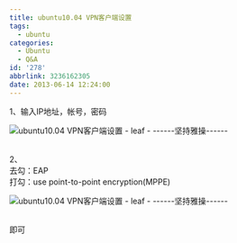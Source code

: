 ```yaml
---
title: ubuntu10.04 VPN客户端设置
tags:
  - ubuntu
categories:
  - Ubuntu
  - Q&A
id: '278'
abbrlink: 3236162305
date: 2013-06-14 12:24:00
---
```


1、输入IP地址，帐号，密码  

![ubuntu10.04 VPN客户端设置 - leaf - ------坚持雅操------](http://img2.ph.126.net/BNZ3eDvvUGhb86GSaoz0hw==/6597804240425422604.png "ubuntu10.04 VPN客户端设置 - leaf - ------坚持雅操------")

   
2、  
去勾：EAP  
打勾：use point-to-point encryption(MPPE)  

![ubuntu10.04 VPN客户端设置 - leaf - ------坚持雅操------](http://img0.ph.126.net/hYkZRVA0QkhNRZO-M5xaOA==/6597408416239959615.png "ubuntu10.04 VPN客户端设置 - leaf - ------坚持雅操------")

   
即可